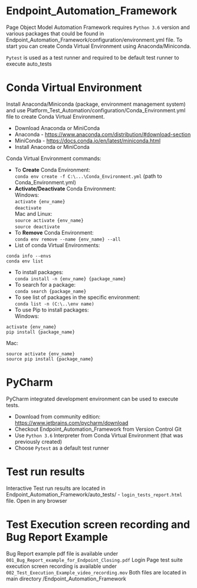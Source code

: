 # Endpoint_Automation_Framework
Page Object Model Automation Framework requires `Python 3.6` version and various packages that could be found in 
Endpoint_Automation_Framework/configuration/environment.yml file. To start you can create Conda Virtual Environment 
using Anaconda/Miniconda.

`Pytest` is used as a test runner and required to be default test runner to execute auto_tests
 
 # Conda Virtual Environment
Install Anaconda/Miniconda (package, environment management system) and use
Platform_Test_Automation/configuration/Conda_Environment.yml file to create Conda Virtual Environment.

- Download Anaconda or MiniConda
- Anaconda - https://www.anaconda.com/distribution/#download-section
- MiniConda - https://docs.conda.io/en/latest/miniconda.html
- Install Anaconda or MiniConda

Conda Virtual Environment commands:
* To **Create** Conda Environment: \
`conda env create -f C:\...\Conda_Environment.yml` (path to Conda_Environment.yml)
* **Activate/Deactivate** Conda Environment: \
Windows: \
`activate {env_name}` \
`deactivate` \
Mac and Linux: \
`source activate {env_name}` \
`source deactivate` 
* To **Remove** Conda Environment: \
`conda env remove --name {env_name} --all`
* List of conda Virtual Environments:
```
conda info --envs
conda env list
```
* To install packages: \
`conda install -n {env_name} {package_name}`
* To search for a package: \
`conda search {package_name}`
* To see list of packages in the specific environment: \
`conda list -n (C:\..\env name)`
* To use Pip to install packages: \
Windows:
```
activate {env_name}
pip install {package_name}
```
Mac:
```
source activate {env_name}
source pip install {package_name}
```

# PyCharm
PyCharm integrated development environment can be used to execute tests. 
* Download from community edition: https://www.jetbrains.com/pycharm/download 
* Checkout Endpoint_Automation_Framework from Version Control Git 
* Use `Python 3.6` Interpreter from Conda Virtual Environment (that was previously created)
* Choose `Pytest` as a default test runner

# Test run results
Interactive Test run results are located in Endpoint_Automation_Framework/auto_tests/ - `login_tests_report.html` file.
Open in any browser

# Test Execution screen recording and Bug Report Example
Bug Report example pdf file is available under `001_Bug_Report_example_for_Endpoint_Closing.pdf`
Login Page test suite execution screen recording is available under `002_Test_Execution_Example_video_recording.mov`
Both files are located in main directory /Endpoint_Automation_Framework